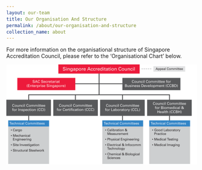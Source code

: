 ```yaml
---
layout: our-team
title: Our Organisation And Structure
permalink: /about/our-organisation-and-structure
collection_name: about
---
```

For more information on the organisational structure of Singapore Accreditation Council, please refer to the ‘Organisational Chart’ below.

![Organisation Chart](/images/SAC_Org_Chart_August2018.png)
